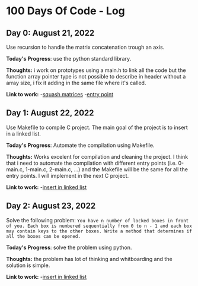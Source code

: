 # 100 Days Of Code - Log

## Day 0: August 21, 2022

Use recursion to handle the matrix concatenation trough an axis.

**Today's Progress**: use the python standard library.

**Thoughts:** i work on prototypes using a main.h to link all the code but the function array pointer type is not possible to describe in header without a array size, i fix it adding in the same file where it's called.

**Link to work:**
-[squash matrices](https://github.com/ralexrivero/holbertonschool-machine_learning/blob/main/math/0x00-linear_algebra/102-squashed_like_sardines.py)
-[entry point](https://github.com/ralexrivero/holbertonschool-machine_learning/blob/main/math/0x00-linear_algebra/102-main.py)

## Day 1: August 22, 2022

Use Makefile to compile C project. The main goal of the project is to insert in a linked list.

**Today's Progress**: Automate the compilation using Makefile.

**Thoughts:** Works excelent for compilation and cleaning the project. I think that i need to automate the compilation with different entry points (i.e. 0-main.c, 1-main.c, 2-main.c, ...) and the Makefile will be the same for all the entry points. I will implement in the next C project.

**Link to work:**
-[insert in linked list](https://github.com/ralexrivero/holbertonschool-interview/tree/main/0x01-insert_in_sorted_linked_list)

## Day 2: August 23, 2022

Solve the following problem:
`You have n number of locked boxes in front of you. Each box is numbered sequentially from 0 to n - 1 and each box may contain keys to the other boxes. Write a method that determines if all the boxes can be opened.`

**Today's Progress**: solve the problem using python.

**Thoughts:** the problem has lot of thinking and whitboarding and the solution is simple.

**Link to work:**
-[insert in linked list](https://github.com/ralexrivero/holbertonschool-interview/tree/main/0x00-lockboxes)
